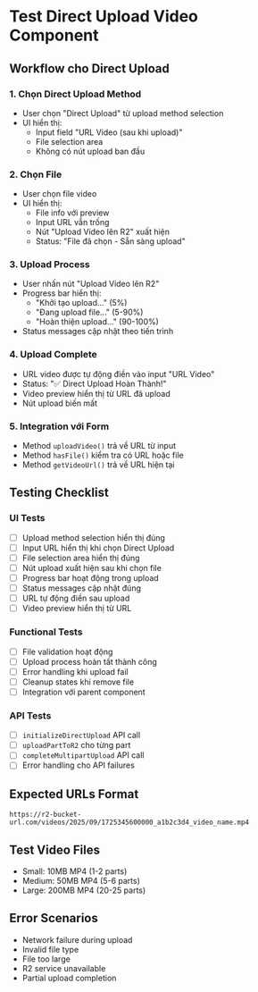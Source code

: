 # Test Direct Upload Video Component

## Workflow cho Direct Upload

### 1. Chọn Direct Upload Method

- User chọn "Direct Upload" từ upload method selection
- UI hiển thị:
  - Input field "URL Video (sau khi upload)"
  - File selection area
  - Không có nút upload ban đầu

### 2. Chọn File

- User chọn file video
- UI hiển thị:
  - File info với preview
  - Input URL vẫn trống
  - Nút "Upload Video lên R2" xuất hiện
  - Status: "File đã chọn - Sẵn sàng upload"

### 3. Upload Process

- User nhấn nút "Upload Video lên R2"
- Progress bar hiển thị:
  - "Khởi tạo upload..." (5%)
  - "Đang upload file..." (5-90%)
  - "Hoàn thiện upload..." (90-100%)
- Status messages cập nhật theo tiến trình

### 4. Upload Complete

- URL video được tự động điền vào input "URL Video"
- Status: "✅ Direct Upload Hoàn Thành!"
- Video preview hiển thị từ URL đã upload
- Nút upload biến mất

### 5. Integration với Form

- Method `uploadVideo()` trả về URL từ input
- Method `hasFile()` kiểm tra có URL hoặc file
- Method `getVideoUrl()` trả về URL hiện tại

## Testing Checklist

### UI Tests

- [ ] Upload method selection hiển thị đúng
- [ ] Input URL hiển thị khi chọn Direct Upload
- [ ] File selection area hiển thị đúng
- [ ] Nút upload xuất hiện sau khi chọn file
- [ ] Progress bar hoạt động trong upload
- [ ] Status messages cập nhật đúng
- [ ] URL tự động điền sau upload
- [ ] Video preview hiển thị từ URL

### Functional Tests

- [ ] File validation hoạt động
- [ ] Upload process hoàn tất thành công
- [ ] Error handling khi upload fail
- [ ] Cleanup states khi remove file
- [ ] Integration với parent component

### API Tests

- [ ] `initializeDirectUpload` API call
- [ ] `uploadPartToR2` cho từng part
- [ ] `completeMultipartUpload` API call
- [ ] Error handling cho API failures

## Expected URLs Format

```
https://r2-bucket-url.com/videos/2025/09/1725345600000_a1b2c3d4_video_name.mp4
```

## Test Video Files

- Small: 10MB MP4 (1-2 parts)
- Medium: 50MB MP4 (5-6 parts)
- Large: 200MB MP4 (20-25 parts)

## Error Scenarios

- Network failure during upload
- Invalid file type
- File too large
- R2 service unavailable
- Partial upload completion
